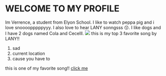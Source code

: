 <h1>WELCOME TO MY PROFILE</h1>
<p1>Im Verrence, a student from Elyon School.</p1>
<p2>I like to watch peppa pig and i love snoooopppppyyy.</p2>
<p3> I also love to hear LANY sonngsss 😗.</p3>
<p4> I like dogs and I have 2 dogs named Cola and Cecelll.</p4>
<img src="https://www.ramrockschoolsupplies.com/cdn/shop/files/845683-1_1024x1024.jpg?v=1704482474" />
<p4>this is my top 3 favorite song by LANY!!</p4>
<ol>
    <li>sad</li>
    <li>current location</li>
    <li>cause you have to</li>
     </ol>
     <p5>this is one of my favorite song!!</p5>
     <a href="https://www.youtube.com/watch?v=D9QaJZpUVFk&list=RDD9QaJZpUVFk&start_radio=1">click me</a>
